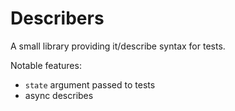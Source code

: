 # Describers

A small library providing it/describe syntax for tests.

Notable features:
- `state` argument passed to tests
- async describes
